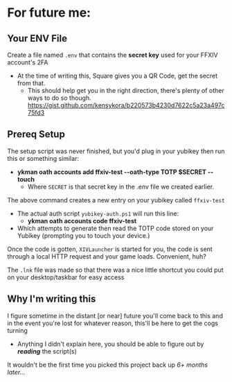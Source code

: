 # For future me:

## Your ENV File
Create a file named `.env` that contains the **secret key** used for your FFXIV account's 2FA
- At the time of writing this, Square gives you a QR Code, get the secret from that.
  - This should help get you in the right direction, there's plenty of other ways to do so though.
   https://gist.github.com/kensykora/b220573b4230d7622c5a23a497c75fd3

## Prereq Setup
The setup script was never finished, but you'd plug in your yubikey then run this or something similar:
- **ykman oath accounts add ffxiv-test --oath-type TOTP $SECRET --touch**
  - Where `SECRET` is that secret key in the .env file we created earlier.

The above command creates a new entry on your yubikey called `ffxiv-test`
- The actual auth script `yubikey-auth.ps1` will run this line:
  - **ykman oath accounts code ffxiv-test**
- Which attempts to generate then read the TOTP code stored on your Yubikey (prompting you to touch your device.)

Once the code is gotten, `XIVLauncher` is started for you,  the code is sent through a local HTTP request and your game loads. Convenient, huh?

The `.lnk` file was made so that there was a nice little shortcut you could put on your desktop/taskbar for easy access

## Why I'm writing this
I figure sometime in the distant [or near] future you'll come back to this and in the event you're lost for whatever reason, this'll be here to get the cogs turning
- Anything I didn't explain here, you should be able to figure out by ___reading___ the script(s)

It wouldn't be the first time you picked this project back up *6+ months later...*
